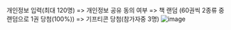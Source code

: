 개인정보 입력(최대 120명) => 개인정보 공유 동의 여부 => 책 랜덤 (60권씩 2종류 중 랜덤으로 1권 당첨(100%)) => 기프티콘 당첨(참가자중 3명)
![image](https://github.com/user-attachments/assets/a61dcabc-a855-4541-ac9d-95d49a5eb506)
